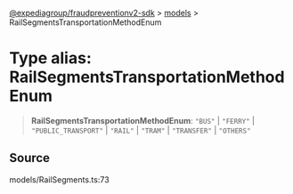 [@expediagroup/fraudpreventionv2-sdk](../../index.md) > [models](../index.md) > RailSegmentsTransportationMethodEnum

# Type alias: RailSegmentsTransportationMethodEnum

> **RailSegmentsTransportationMethodEnum**: `"BUS"` \| `"FERRY"` \| `"PUBLIC_TRANSPORT"` \| `"RAIL"` \| `"TRAM"` \| `"TRANSFER"` \| `"OTHERS"`

## Source

models/RailSegments.ts:73
